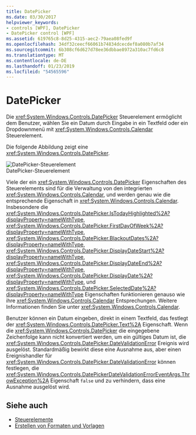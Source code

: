 ```yaml
---
title: DatePicker
ms.date: 03/30/2017
helpviewer_keywords:
- controls [WPF], DatePicker
- DatePicker control [WPF]
ms.assetid: 619765c8-8d25-4315-aec2-79aea08fed9f
ms.openlocfilehash: 34df32ceecf66061b74834dcecdef8a080b7af34
ms.sourcegitcommit: 6b308cf6d627d78ee36dbbae8972a310ac7fd6c8
ms.translationtype: MT
ms.contentlocale: de-DE
ms.lasthandoff: 01/23/2019
ms.locfileid: "54565596"
---
```

# <a name="datepicker"></a>DatePicker
Die <xref:System.Windows.Controls.DatePicker> Steuerelement ermöglicht dem Benutzer, wählen Sie ein Datum durch Eingabe in ein Textfeld oder ein Dropdownmenü mit <xref:System.Windows.Controls.Calendar> Steuerelement.  
  
 Die folgende Abbildung zeigt eine <xref:System.Windows.Controls.DatePicker>.  
  
 ![DatePicker-Steuerelement](../../../../docs/framework/wpf/controls/media/ndp-datepicker.png "NDP_DatePicker")  
DatePicker-Steuerelement  
  
 Viele der ein <xref:System.Windows.Controls.DatePicker> Eigenschaften des Steuerelements sind für die Verwaltung von den integrierten <xref:System.Windows.Controls.Calendar>, und werden genau wie die entsprechende Eigenschaft in <xref:System.Windows.Controls.Calendar>. Insbesondere die <xref:System.Windows.Controls.DatePicker.IsTodayHighlighted%2A?displayProperty=nameWithType>, <xref:System.Windows.Controls.DatePicker.FirstDayOfWeek%2A?displayProperty=nameWithType>, <xref:System.Windows.Controls.DatePicker.BlackoutDates%2A?displayProperty=nameWithType>, <xref:System.Windows.Controls.DatePicker.DisplayDateStart%2A?displayProperty=nameWithType>, <xref:System.Windows.Controls.DatePicker.DisplayDateEnd%2A?displayProperty=nameWithType>, <xref:System.Windows.Controls.DatePicker.DisplayDate%2A?displayProperty=nameWithType>, und <xref:System.Windows.Controls.DatePicker.SelectedDate%2A?displayProperty=nameWithType> Eigenschaften funktionieren genauso wie ihre <xref:System.Windows.Controls.Calendar> Entsprechungen. Weitere Informationen finden Sie unter <xref:System.Windows.Controls.Calendar>.  
  
 Benutzer können ein Datum eingeben, direkt in einem Textfeld, das festlegt der <xref:System.Windows.Controls.DatePicker.Text%2A> Eigenschaft. Wenn die <xref:System.Windows.Controls.DatePicker> die eingegebene Zeichenfolge kann nicht konvertiert werden, um ein gültiges Datum ist, die <xref:System.Windows.Controls.DatePicker.DateValidationError> Ereignis wird ausgelöst. Standardmäßig bewirkt diese eine Ausnahme aus, aber einen Ereignishandler für <xref:System.Windows.Controls.DatePicker.DateValidationError> können festlegen, die <xref:System.Windows.Controls.DatePickerDateValidationErrorEventArgs.ThrowException%2A> Eigenschaft `false` und zu verhindern, dass eine Ausnahme ausgelöst wird.  
  
## <a name="see-also"></a>Siehe auch
- [Steuerelemente](../../../../docs/framework/wpf/controls/index.md)
- [Erstellen von Formaten und Vorlagen](../../../../docs/framework/wpf/controls/styling-and-templating.md)
